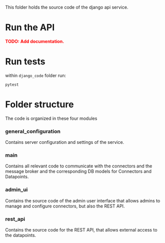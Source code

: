 This folder holds the source code of the django api service.

# Run the API

<span style="color:red;font-weight:bold">TODO: Add documentation.</span>

# Run tests

within `django_code` folder run:

```
pytest
```



# Folder structure

The code is organized in these four modules

### general_configuration

Contains server configuration and settings of the service.

### main

Contains all relevant code to communicate with the connectors and the message broker and the corresponding DB models for Connectors and Datapoints.

### admin_ui

Contains the source code of the admin user interface that allows admins to manage and configure connectors, but also the REST API. 

### rest_api

Contains the source code for the REST API, that allows external access to the datapoints.
